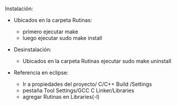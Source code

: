Instalación:

- Ubicados en la carpeta Rutinas:
  - primero ejecutar make
  - luego ejecutar sudo make install

- Desinstalación:
  - Ubicados en la carpeta Rutinas ejecutar sudo make uninstall

- Referencia en eclipse:
  - Ir a propiedades del proyecto/ C/C++ Build /Settings 
  - pestaña Tool Settings/GCC C Linker/Libraries
  - agregar Rutinas en Libraries(-l) 
